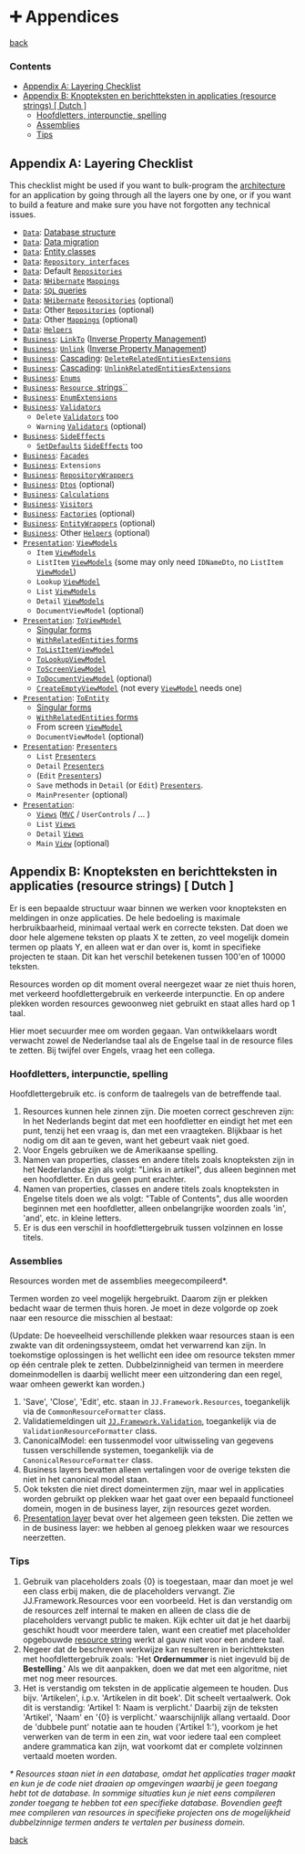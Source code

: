 ﻿➕ Appendices
==============

[back](.)

<h3>Contents</h3>

- [Appendix A: Layering Checklist](#appendix-a-layering-checklist)
- [Appendix B: Knopteksten en berichtteksten in applicaties (resource strings) [ Dutch ]](#appendix-b-knopteksten-en-berichtteksten-in-applicaties-resource-strings--dutch-)
    - [Hoofdletters, interpunctie, spelling](#hoofdletters-interpunctie-spelling)
    - [Assemblies](#assemblies)
    - [Tips](#tips)


Appendix A: Layering Checklist
------------------------------

This checklist might be used if you want to bulk-program the [architecture](index.md) for an application by going through all the layers one by one, or if you want to build a feature and make sure you have not forgotten any technical issues.

- [`Data`](layers.md#data-layer): [Database structure](database-conventions.md)
- [`Data`](layers.md#data-layer): [Data migration](database-conventions.md#upgrade-scripts)
- [`Data`](layers.md#data-layer): [Entity classes](patterns.md#entity)
- [`Data`](layers.md#data-layer): [`Repository interfaces`](patterns.md#repository-interfaces)
- [`Data`](layers.md#data-layer): Default [`Repositories`](patterns.md#repository)
- [`Data`](layers.md#data-layer): [`NHibernate`](api.md#nhibernate) [`Mappings`](patterns.md#mapping)
- [`Data`](layers.md#data-layer): [`SQL` queries](api.md#sql)
- [`Data`](layers.md#data-layer): [`NHibernate`](api.md#nhibernate) [`Repositories`](patterns.md#repository) (optional)
- [`Data`](layers.md#data-layer): Other [`Repositories`](patterns.md#repository) (optional)
- [`Data`](layers.md#data-layer): Other [`Mappings`](patterns.md#mapping) (optional)
- [`Data`](layers.md#data-layer): [`Helpers`](patterns.md#helper) 
- [`Business`](layers.md#business-layer): [`LinkTo`](patterns.md#linkto) ([Inverse Property Management](aspects.md#bidirectional-relationships))
- [`Business`](layers.md#business-layer): [`Unlink`](patterns.md#linkto) ([Inverse Property Management](aspects.md#bidirectional-relationships))
- [`Business`](layers.md#business-layer): [Cascading](aspects.md#cascading): [`DeleteRelatedEntitiesExtensions`](aspects.md#cascading)
- [`Business`](layers.md#business-layer): [Cascading](aspects.md#cascading): [`UnlinkRelatedEntitiesExtensions`](aspects.md#cascading)
- [`Business`](layers.md#business-layer): [`Enums`](aspects.md#enums)
- [`Business`](layers.md#business-layer): [`Resource `strings``](patterns.md#resource-strings)
- [`Business`](layers.md#business-layer): [`EnumExtensions`](aspects.md#enum-like-entities)
- [`Business`](layers.md#business-layer): [`Validators`](patterns.md#validators)
    - `Delete` [`Validators`](patterns.md#validators) too
    - `Warning` [`Validators`](patterns.md#validators) (optional)
- [`Business`](layers.md#business-layer): [`SideEffects`](patterns.md#sideeffects)
    - [`SetDefaults`](aspects.md#defaults) [`SideEffects`](patterns.md#sideeffects) too
- [`Business`](layers.md#business-layer): [`Facades`](patterns.md#facade)
- [`Business`](layers.md#business-layer): `Extensions`
- [`Business`](layers.md#business-layer): [`RepositoryWrappers`](patterns.md#repositorywrappers)
- [`Business`](layers.md#business-layer): [`Dtos`](patterns.md#dto) (optional)
- [`Business`](layers.md#business-layer): [`Calculations`](aspects.md#calculation)
- [`Business`](layers.md#business-layer): [`Visitors`](patterns.md#visitor)
- [`Business`](layers.md#business-layer): [`Factories`](patterns.md#factory) (optional)
- [`Business`](layers.md#business-layer): [`EntityWrappers`](patterns.md#wrapper) (optional)
- [`Business`](layers.md#business-layer): Other [`Helpers`](patterns.md#helper) (optional)
- [`Presentation`](layers.md#presentation-layer): [`ViewModels`](patterns.md#viewmodel)
    - `Item` [`ViewModels`](patterns.md#viewmodel)
    - `ListItem` [`ViewModels`](patterns.md#viewmodel) (some may only need `IDNameDto`, no `ListItem` [`ViewModel`](patterns.md#viewmodel))
    - `Lookup` [`ViewModel`](patterns.md#viewmodel)
    - `List` [`ViewModels`](patterns.md#viewmodel)
    - `Detail` [`ViewModels`](patterns.md#viewmodel)
    - `DocumentViewModel` (optional)
- [`Presentation`](layers.md#presentation-layer): [`ToViewModel`](patterns.md#toviewmodel)
    - [Singular forms](patterns.md#singular-plural-non-recursive-recursive-and-withrelatedentities)
    - [`WithRelatedEntities` forms](patterns.md#singular-plural-non-recursive-recursive-and-withrelatedentities)
    - [`ToListItemViewModel`](patterns.md#toviewmodel)
    - [`ToLookupViewModel`](patterns.md#toviewmodel)
    - [`ToScreenViewModel`](patterns.md#toviewmodel)
    - [`ToDocumentViewModel`](patterns.md#toviewmodel) (optional)
    - [`CreateEmptyViewModel`](patterns.md#toviewmodel) (not every [`ViewModel`](patterns.md#viewmodel) needs one)
- [`Presentation`](layers.md#presentation-layer): [`ToEntity`](patterns.md#toentity)
    - [Singular forms](patterns.md#singular-plural-non-recursive-recursive-and-withrelatedentities)
    - [`WithRelatedEntities` forms](patterns.md#singular-plural-non-recursive-recursive-and-withrelatedentities)
    - From screen [`ViewModel`](patterns.md#viewmodel)
    - `DocumentViewModel` (optional)
- [`Presentation`](layers.md#presentation-layer): [`Presenters`](patterns.md#presenter)
    - `List` [`Presenters`](patterns.md#presenter)
    - `Detail` [`Presenters`](patterns.md#presenter)
    - (`Edit` [`Presenters`](patterns.md#presenter))
    - `Save` methods in `Detail` (or `Edit`) [`Presenters`](patterns.md#presenter).
    - `MainPresenter` (optional)
- [`Presentation`](layers.md#presentation-layer):
    - [`Views`](patterns.md#views) ([`MVC`](https://dotnet.microsoft.com/en-us/apps/aspnet/mvc) / `UserControls` / ... )
    - `List` [`Views`](patterns.md#views)
    - `Detail` [`Views`](patterns.md#views)
    - `Main` [`View`](patterns.md#views) (optional)


Appendix B: Knopteksten en berichtteksten in applicaties (resource strings) [ Dutch ]
-------------------------------------------------------------------------------------

Er is een bepaalde structuur waar binnen we werken voor knopteksten en meldingen in onze applicaties. De hele bedoeling is maximale herbruikbaarheid, minimaal vertaal werk en correcte teksten. Dat doen we door hele algemene teksten op plaats X te zetten, zo veel mogelijk domein termen op plaats Y, en alleen wat er dan over is, komt in specifieke projecten te staan. Dit kan het verschil betekenen tussen 100'en of 10000 teksten.

Resources worden op dit moment overal neergezet waar ze niet thuis horen, met verkeerd hoofdlettergebruik en verkeerde interpunctie. En op andere plekken worden resources gewoonweg niet gebruikt en staat alles hard op 1 taal.

Hier moet secuurder mee om worden gegaan. Van ontwikkelaars wordt verwacht zowel de Nederlandse taal als de Engelse taal in de resource files te zetten. Bij twijfel over Engels, vraag het een collega.

### Hoofdletters, interpunctie, spelling

Hoofdlettergebruik etc. is conform de taalregels van de betreffende taal.

1. Resources kunnen hele zinnen zijn. Die moeten correct geschreven zijn: In het Nederlands begint dat met een hoofdletter en eindigt het met een punt, tenzij het een vraag is, dan met een vraagteken. Blijkbaar is het nodig om dit aan te geven, want het gebeurt vaak niet goed.
2. Voor Engels gebruiken we de Amerikaanse spelling.
3. Namen van properties, classes en andere titels zoals knopteksten zijn in het Nederlandse zijn als volgt: "Links in artikel", dus alleen beginnen met een hoofdletter. En dus geen punt erachter.
4. Namen van properties, classes en andere titels zoals knopteksten in Engelse titels doen we als volgt: "Table of Contents", dus alle woorden beginnen met een hoofdletter, alleen onbelangrijke woorden zoals 'in', 'and', etc. in kleine letters.
5. Er is dus een verschil in hoofdlettergebruik tussen volzinnen en losse titels.

### Assemblies

Resources worden met de assemblies meegecompileerd*.

Termen worden zo veel mogelijk hergebruikt. Daarom zijn er plekken bedacht waar de termen thuis horen. Je moet in deze volgorde op zoek naar een resource die misschien al bestaat:

(Update: De hoeveelheid verschillende plekken waar resources staan is een zwakte van dit ordeningssysteem, omdat het verwarrend kan zijn. In toekomstige oplossingen is het wellicht een idee om resource teksten mmer op één centrale plek te zetten. Dubbelzinnigheid van termen in meerdere domeinmodellen is daarbij wellicht meer een uitzondering dan een regel, waar omheen gewerkt kan worden.)

1. 'Save', 'Close', 'Edit', etc. staan in `JJ.Framework.Resources`, toegankelijk via de `CommonResourceFormatter` class.
2. Validatiemeldingen uit [`JJ.Framework.Validation`](https://dev.azure.com/jjvanzon/JJs-Software/_artifacts/feed/JJs-Pre-Release-Package-Feed/NuGet/JJ.Framework.Validation), toegankelijk via de `ValidationResourceFormatter` class.
3. CanonicalModel: een tussenmodel voor uitwisseling van gegevens tussen verschillende systemen, toegankelijk via de `CanonicalResourceFormatter` class.
4. Business layers bevatten alleen vertalingen voor de overige teksten die niet in het canonical model staan.
5. Ook teksten die niet direct domeintermen zijn, maar wel in applicaties worden gebruikt op plekken waar het gaat over een bepaald functioneel domein, mogen in de business layer, zijn resources gezet worden.
6. [Presentation layer](layers.md#presentation-layer) bevat over het algemeen geen teksten. Die zetten we in de business layer: we hebben al genoeg plekken waar we resources neerzetten.

### Tips

1. Gebruik van placeholders zoals {0} is toegestaan, maar dan moet je wel een class erbij maken, die de placeholders vervangt. Zie JJ.Framework.Resources voor een voorbeeld. Het is dan verstandig om de resources zelf internal te maken en alleen de class die de placeholders vervangt public te maken. Kijk echter uit dat je het daarbij geschikt houdt voor meerdere talen, want een creatief met placeholder opgebouwde [resource string](patterns.md#resource-strings) werkt al gauw niet voor een andere taal.
2. Negeer dat de beschreven werkwijze kan resulteren in berichtteksten met hoofdlettergebruik zoals: 'Het __Ordernummer__ is niet ingevuld bij de __Bestelling__.' Als we dit aanpakken, doen we dat met een algoritme, niet met nog meer resources.
3. Het is verstandig om teksten in de applicatie algemeen te houden. Dus bijv. 'Artikelen', i.p.v. 'Artikelen in dit boek'. Dit scheelt vertaalwerk. Ook dit is verstandig: 'Artikel 1: Naam is verplicht.' Daarbij zijn de teksten 'Artikel', 'Naam' en '{0} is verplicht.' waarschijnlijk allang vertaald. Door de 'dubbele punt' notatie aan te houden ('Artikel 1:'), voorkom je het verwerken van de term in een zin, wat voor iedere taal een compleet andere grammatica kan zijn, wat voorkomt dat er complete volzinnen vertaald moeten worden.

*\* Resources staan niet in een database, omdat het applicaties trager maakt en kun je de code niet draaien op omgevingen waarbij je geen toegang hebt tot de database. In sommige situaties kun je niet eens compileren zonder toegang te hebben tot een specifieke database. Bovendien geeft mee compileren van resources in specifieke projecten ons de mogelijkheid dubbelzinnige termen anders te vertalen per business domein.*

[back](.)
